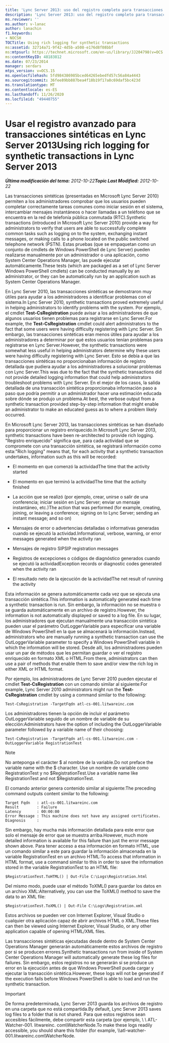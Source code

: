 ```yaml
---
title: 'Lync Server 2013: uso del registro completo para transacciones sintéticas'
description: 'Lync Server 2013: uso del registro completo para transacciones sintéticas.'
ms.reviewer: ''
ms.author: v-lanac
author: lanachin
f1.keywords:
- NOCSH
TOCTitle: Using rich logging for synthetic transactions
ms:assetid: 32714a71-9f42-4d5b-a508-e176d8f08bbf
ms:mtpsurl: https://technet.microsoft.com/en-us/library/JJ204798(v=OCS.15)
ms:contentKeyID: 48183812
ms.date: 07/23/2014
manager: serdars
mtps_version: v=OCS.15
ms.openlocfilehash: 5fd984386985bced64265ebedfd57c56a84a4443
ms.sourcegitcommit: 36fee89bb887bea4f18b19f17a8c69daf5bc423d
ms.translationtype: MT
ms.contentlocale: es-ES
ms.lasthandoff: 11/26/2020
ms.locfileid: "49440755"
---
```

# <a name="using-rich-logging-for-synthetic-transactions-in-lync-server-2013"></a><span data-ttu-id="5c67c-103">Usar el registro avanzado para transacciones sintéticas en Lync Server 2013</span><span class="sxs-lookup"><span data-stu-id="5c67c-103">Using rich logging for synthetic transactions in Lync Server 2013</span></span>

<div data-xmlns="http://www.w3.org/1999/xhtml">

<div class="topic" data-xmlns="http://www.w3.org/1999/xhtml" data-msxsl="urn:schemas-microsoft-com:xslt" data-cs="https://msdn.microsoft.com/">

<div data-asp="https://msdn2.microsoft.com/asp">



</div>

<div id="mainSection">

<div id="mainBody"><span data-ttu-id="5c67c-104">

<span> </span></span><span class="sxs-lookup"><span data-stu-id="5c67c-104">

<span> </span></span></span>

<span data-ttu-id="5c67c-105">_**Última modificación del tema:** 2012-10-22_</span><span class="sxs-lookup"><span data-stu-id="5c67c-105">_**Topic Last Modified:** 2012-10-22_</span></span>

<span data-ttu-id="5c67c-106">Las transacciones sintéticas (presentadas en Microsoft Lync Server 2010) permiten a los administradores comprobar que los usuarios pueden completar correctamente tareas comunes como iniciar sesión en el sistema, intercambiar mensajes instantáneos o hacer llamadas a un teléfono que se encuentra en la red de telefonía pública conmutada (RTC).</span><span class="sxs-lookup"><span data-stu-id="5c67c-106">Synthetic transactions (introduced in Microsoft Lync Server 2010) provide a way for administrators to verify that users are able to successfully complete common tasks such as logging on to the system, exchanging instant messages, or making calls to a phone located on the public switched telephone network (PSTN).</span></span> <span data-ttu-id="5c67c-107">Estas pruebas (que se empaquetan como un conjunto de cmdlets de Windows PowerShell de Lync Server) pueden realizarse manualmente por un administrador o una aplicación, como System Center Operations Manager, las puede ejecutar automáticamente.</span><span class="sxs-lookup"><span data-stu-id="5c67c-107">These tests (which are packaged as a set of Lync Server Windows PowerShell cmdlets) can be conducted manually by an administrator, or they can be automatically run by an application such as System Center Operations Manager.</span></span>

<span data-ttu-id="5c67c-108">En Lync Server 2010, las transacciones sintéticas se demostraron muy útiles para ayudar a los administradores a identificar problemas con el sistema.</span><span class="sxs-lookup"><span data-stu-id="5c67c-108">In Lync Server 2010, synthetic transactions proved extremely useful in helping administrators to identify problems with the system.</span></span> <span data-ttu-id="5c67c-109">Por ejemplo, el cmdlet **Test-CsRegistration** puede avisar a los administradores de que algunos usuarios tienen problemas para registrarse en Lync Server.</span><span class="sxs-lookup"><span data-stu-id="5c67c-109">For example, the **Test-CsRegistration** cmdlet could alert administrators to the fact that some users were having difficulty registering with Lync Server.</span></span> <span data-ttu-id="5c67c-110">Sin embargo, las transacciones sintéticas eran menos útiles para ayudar a los administradores a determinar por qué estos usuarios tenían problemas para registrarse en Lync Server.</span><span class="sxs-lookup"><span data-stu-id="5c67c-110">However, the synthetic transactions were somewhat less useful in helping administrators determine why these users were having difficulty registering with Lync Server.</span></span> <span data-ttu-id="5c67c-111">Esto se debía a que las transacciones sintéticas no proporcionaban información de registro detallada que pudiera ayudar a los administradores a solucionar problemas con Lync Server.</span><span class="sxs-lookup"><span data-stu-id="5c67c-111">This was due to the fact that the synthetic transactions did not provide detailed logging information that could help administrators troubleshoot problems with Lync Server.</span></span> <span data-ttu-id="5c67c-112">En el mejor de los casos, la salida detallada de una transacción sintética proporcionaba información paso a paso que podría permitir a un administrador hacer una estimación educada sobre dónde se produjo un problema.</span><span class="sxs-lookup"><span data-stu-id="5c67c-112">At best, the verbose output from a synthetic transaction provided step-by-step information that might enable an administrator to make an educated guess as to where a problem likely occurred.</span></span>

<span data-ttu-id="5c67c-113">En Microsoft Lync Server 2013, las transacciones sintéticas se han diseñado para proporcionar un registro enriquecido.</span><span class="sxs-lookup"><span data-stu-id="5c67c-113">In Microsoft Lync Server 2013, synthetic transactions have been re-architected to provide rich logging.</span></span> <span data-ttu-id="5c67c-114">"Registro enriquecido" significa que, para cada actividad que se compromete con una transacción sintética, se registrará información como esta:</span><span class="sxs-lookup"><span data-stu-id="5c67c-114">"Rich logging" means that, for each activity that a synthetic transaction undertakes, information such as this will be recorded:</span></span>

  - <span data-ttu-id="5c67c-115">El momento en que comenzó la actividad</span><span class="sxs-lookup"><span data-stu-id="5c67c-115">The time that the activity started</span></span>

  - <span data-ttu-id="5c67c-116">El momento en que terminó la actividad</span><span class="sxs-lookup"><span data-stu-id="5c67c-116">The time that the activity finished</span></span>

  - <span data-ttu-id="5c67c-117">La acción que se realizó (por ejemplo, crear, unirse o salir de una conferencia; iniciar sesión en Lync Server; enviar un mensaje instantáneo, etc.)</span><span class="sxs-lookup"><span data-stu-id="5c67c-117">The action that was performed (for example, creating, joining, or leaving a conference; signing on to Lync Server; sending an instant message; and so on)</span></span>

  - <span data-ttu-id="5c67c-118">Mensajes de error o advertencias detalladas o informativas generadas cuando se ejecutó la actividad.</span><span class="sxs-lookup"><span data-stu-id="5c67c-118">Informational, verbose, warning, or error messages generated when the activity ran</span></span>

  - <span data-ttu-id="5c67c-119">Mensajes de registro SIP</span><span class="sxs-lookup"><span data-stu-id="5c67c-119">SIP registration messages</span></span>

  - <span data-ttu-id="5c67c-120">Registros de excepciones o códigos de diagnóstico generados cuando se ejecutó la actividad</span><span class="sxs-lookup"><span data-stu-id="5c67c-120">Exception records or diagnostic codes generated when the activity ran</span></span>

  - <span data-ttu-id="5c67c-121">El resultado neto de la ejecución de la actividad</span><span class="sxs-lookup"><span data-stu-id="5c67c-121">The net result of running the activity</span></span>

<span data-ttu-id="5c67c-122">Esta información se genera automáticamente cada vez que se ejecuta una transacción sintética.</span><span class="sxs-lookup"><span data-stu-id="5c67c-122">This information is automatically generated each time a synthetic transaction is run.</span></span> <span data-ttu-id="5c67c-123">Sin embargo, la información no se muestra o se guarda automáticamente en un archivo de registro.</span><span class="sxs-lookup"><span data-stu-id="5c67c-123">However, the information is not automatically displayed or saved to a log file.</span></span> <span data-ttu-id="5c67c-124">En su lugar, los administradores que ejecutan manualmente una transacción sintética pueden usar el parámetro OutLoggerVariable para especificar una variable de Windows PowerShell en la que se almacenará la información.</span><span class="sxs-lookup"><span data-stu-id="5c67c-124">Instead, administrators who are manually running a synthetic transaction can use the OutLoggerVariable parameter to specify a Windows PowerShell variable in which the information will be stored.</span></span> <span data-ttu-id="5c67c-125">Desde allí, los administradores pueden usar un par de métodos que les permitan guardar o ver el registro enriquecido en formato XML o HTML.</span><span class="sxs-lookup"><span data-stu-id="5c67c-125">From there, administrators can then use a pair of methods that enable them to save and/or view the rich log in either XML or HTML format.</span></span>

<span data-ttu-id="5c67c-126">Por ejemplo, los administradores de Lync Server 2010 pueden ejecutar el cmdlet **Test-CsRegistration** con un comando similar al siguiente:</span><span class="sxs-lookup"><span data-stu-id="5c67c-126">For example, Lync Server 2010 administrators might run the **Test-CsRegistration** cmdlet by using a command similar to the following:</span></span>

    Test-CsRegistration -TargetFqdn atl-cs-001.litwareinc.com

<span data-ttu-id="5c67c-127">Los administradores tienen la opción de incluir el parámetro OutLoggerVariable seguido de un nombre de variable de su elección:</span><span class="sxs-lookup"><span data-stu-id="5c67c-127">Administrators have the option of including the OutLoggerVariable parameter followed by a variable name of their choosing:</span></span>

    Test-CsRegistration -TargetFqdn atl-cs-001.litwareinc.com -OutLoggerVariable RegistrationTest

> [!NOTE]  
> <span data-ttu-id="5c67c-128">No anteponga el carácter $ al nombre de la variable.</span><span class="sxs-lookup"><span data-stu-id="5c67c-128">Do not preface the variable name with the $ character.</span></span> <span data-ttu-id="5c67c-129">Use un nombre de variable como RegistrationTest y no $RegistrationTest.</span><span class="sxs-lookup"><span data-stu-id="5c67c-129">Use a variable name like RegistrationTest and not $RegistrationTest.</span></span>

<span data-ttu-id="5c67c-130">El comando anterior genera contenido similar al siguiente:</span><span class="sxs-lookup"><span data-stu-id="5c67c-130">The preceding command outputs content similar to the following:</span></span>

    Target Fqdn   : atl-cs-001.litwareinc.com
    Result        : Failure
    Latency       : 00:00:00
    Error Message : This machine does not have any assigned certificates.
    Diagnosis     :

<span data-ttu-id="5c67c-131">Sin embargo, hay mucha más información detallada para este error que solo el mensaje de error que se muestra arriba.</span><span class="sxs-lookup"><span data-stu-id="5c67c-131">However, much more detailed information is available for this failure than just the error message shown above.</span></span> <span data-ttu-id="5c67c-132">Para tener acceso a esa información en formato HTML, use un comando similar a este para guardar la información almacenada en la variable RegistrationTest en un archivo HTML:</span><span class="sxs-lookup"><span data-stu-id="5c67c-132">To access that information in HTML format, use a command similar to this in order to save the information stored in the variable RegistrationTest to an HTML file:</span></span>

    $RegistrationTest.ToHTML() | Out-File C:\Logs\Registration.html

<span data-ttu-id="5c67c-133">Del mismo modo, puede usar el método ToXML() para guardar los datos en un archivo XML:</span><span class="sxs-lookup"><span data-stu-id="5c67c-133">Alternatively, you can use the ToXML() method to save the data to an XML file:</span></span>

    $RegistrationTest.ToXML() | Out-File C:\Logs\Registration.xml

<span data-ttu-id="5c67c-134">Estos archivos se pueden ver con Internet Explorer, Visual Studio o cualquier otra aplicación capaz de abrir archivos HTML o XML.</span><span class="sxs-lookup"><span data-stu-id="5c67c-134">These files can then be viewed using Internet Explorer, Visual Studio, or any other application capable of opening HTML/XML files.</span></span>

<span data-ttu-id="5c67c-135">Las transacciones sintéticas ejecutadas desde dentro de System Center Operations Manager generarán automáticamente estos archivos de registro por si se producen errores.</span><span class="sxs-lookup"><span data-stu-id="5c67c-135">Synthetic transactions run from inside of System Center Operations Manager will automatically generate these log files for failures.</span></span> <span data-ttu-id="5c67c-136">Sin embargo, estos registros no se generarán si se produce un error en la ejecución antes de que Windows PowerShell pueda cargar y ejecutar la transacción sintética.</span><span class="sxs-lookup"><span data-stu-id="5c67c-136">However, these logs will not be generated if the execution fails before Windows PowerShell is able to load and run the synthetic transaction.</span></span>

> [!IMPORTANT]  
> <span data-ttu-id="5c67c-137">De forma predeterminada, Lync Server 2013 guarda los archivos de registro en una carpeta que no está compartida.</span><span class="sxs-lookup"><span data-stu-id="5c67c-137">By default, Lync Server 2013 saves log files to a folder that is not shared.</span></span> <span data-ttu-id="5c67c-138">Para que estos registros sean accesibles fácilmente, debe compartir esta carpeta (por ejemplo, \\ \\ ATL-Watcher-001. litwareinc. com\WatcherNode.</span><span class="sxs-lookup"><span data-stu-id="5c67c-138">To make these logs readily accessible, you should share this folder (for example, \\\\atl-watcher-001.litwareinc.com\WatcherNode.</span></span>


</div>

</div>

</div>

</div>

